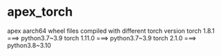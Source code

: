 # apex_torch
apex aarch64 wheel files compiled with different torch version
torch 1.8.1   ===> python3.7~3.9
torch 1.11.0  ===> python3.7~3.9
torch 2.1.0   ===> python3.8~3.10
